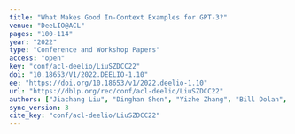 ```yaml
---
title: "What Makes Good In-Context Examples for GPT-3?"
venue: "DeeLIO@ACL"
pages: "100-114"
year: "2022"
type: "Conference and Workshop Papers"
access: "open"
key: "conf/acl-deelio/LiuSZDCC22"
doi: "10.18653/V1/2022.DEELIO-1.10"
ee: "https://doi.org/10.18653/v1/2022.deelio-1.10"
url: "https://dblp.org/rec/conf/acl-deelio/LiuSZDCC22"
authors: ["Jiachang Liu", "Dinghan Shen", "Yizhe Zhang", "Bill Dolan", "Lawrence Carin", "Weizhu Chen"]
sync_version: 3
cite_key: "conf/acl-deelio/LiuSZDCC22"
---
```

